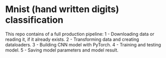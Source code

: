# Mnist (hand written digits) classification
This repo contains of a full production pipeline:
1 - Downloading data or reading it, if it already exists.
2 - Transforming data and creating dataloaders.
3 - Building CNN model with PyTorch.
4 - Training and testing model.
5 - Saving model parameters and model result.
